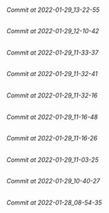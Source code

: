 ###### Commit at 2022-01-29_13-22-55
###### Commit at 2022-01-29_12-10-42
###### Commit at 2022-01-29_11-33-37
###### Commit at 2022-01-29_11-32-41
###### Commit at 2022-01-29_11-32-16
###### Commit at 2022-01-29_11-16-48
###### Commit at 2022-01-29_11-16-26
###### Commit at 2022-01-29_11-03-25
###### Commit at 2022-01-29_10-40-27
###### Commit at 2022-01-28_08-54-35
